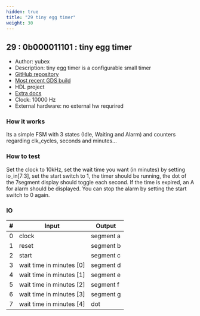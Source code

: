 ```yaml
---
hidden: true
title: "29 tiny egg timer"
weight: 30
---
```


## 29 : 0b000011101 : tiny egg timer

* Author: yubex
* Description: tiny egg timer is a configurable small timer
* [GitHub repository](https://github.com/yubex/tt02-tiny_egg_timer)
* [Most recent GDS build](https://github.com/yubex/tt02-tiny_egg_timer/actions/runs/3455522008)
* HDL project
* [Extra docs]()
* Clock: 10000 Hz
* External hardware: no external hw requrired



### How it works

Its a simple FSM with 3 states (Idle, Waiting and Alarm) and counters regarding clk_cycles, seconds and minutes...

### How to test

Set the clock to 10kHz, set the wait time you want (in minutes) by setting io_in[7:3], set the start switch to 1, the timer should be running, the dot of the 7segment display should toggle each second. If the time is expired, an A for alarm should be displayed. You can stop the alarm by setting the start switch to 0 again.

### IO

| # | Input        | Output       |
|---|--------------|--------------|
| 0 | clock  | segment a |
| 1 | reset  | segment b |
| 2 | start  | segment c |
| 3 | wait time in minutes [0]  | segment d |
| 4 | wait time in minutes [1]  | segment e |
| 5 | wait time in minutes [2]  | segment f |
| 6 | wait time in minutes [3]  | segment g |
| 7 | wait time in minutes [4]  | dot |
